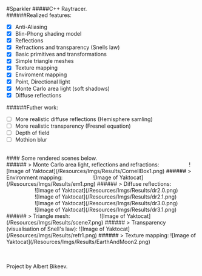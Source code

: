 #Sparkler
#####C++ Raytracer.
<br>
######Realized features:
- [x] Anti-Aliasing
- [x] Blin-Phong shading model
- [x] Reflections
- [x] Refractions and transparency (Snells law)
- [x] Basic primitives and transformations
- [x] Simple triangle meshes
- [x] Texture mapping
- [x] Enviroment mapping
- [x] Point, Directional light
- [x] Monte Carlo area light (soft shadows)
- [x] Diffuse reflections

######Futher work:

- [ ] More realistic diffuse reflections (Hemisphere samling)
- [ ] More realistic transparency (Fresnel equation)
- [ ] Depth of field
- [ ] Mothion blur
 
<br>
#### Some rendered scenes below. 
<br>
###### > Monte Carlo area light, reflections and refractions:
&nbsp;&nbsp;&nbsp;&nbsp;&nbsp;&nbsp;&nbsp;&nbsp;&nbsp;&nbsp;&nbsp;&nbsp;&nbsp;&nbsp;&nbsp;&nbsp;&nbsp;&nbsp;&nbsp;![Image of Yaktocat](/Resources/Imgs/Results/CornellBox1.png)
###### > Environment mapping:
&nbsp;&nbsp;&nbsp;&nbsp;&nbsp;&nbsp;&nbsp;&nbsp;&nbsp;&nbsp;&nbsp;&nbsp;&nbsp;&nbsp;&nbsp;&nbsp;&nbsp;&nbsp;&nbsp;![Image of Yaktocat](/Resources/Imgs/Results/em1.png)
###### > Diffuse reflections:
&nbsp;&nbsp;&nbsp;&nbsp;&nbsp;&nbsp;&nbsp;&nbsp;&nbsp;&nbsp;&nbsp;&nbsp;&nbsp;&nbsp;&nbsp;&nbsp;&nbsp;&nbsp;&nbsp;![Image of Yaktocat](/Resources/Imgs/Results/dr2.0.png) <br>
&nbsp;&nbsp;&nbsp;&nbsp;&nbsp;&nbsp;&nbsp;&nbsp;&nbsp;&nbsp;&nbsp;&nbsp;&nbsp;&nbsp;&nbsp;&nbsp;&nbsp;&nbsp;&nbsp;![Image of Yaktocat](/Resources/Imgs/Results/dr2.1.png) <br>
&nbsp;&nbsp;&nbsp;&nbsp;&nbsp;&nbsp;&nbsp;&nbsp;&nbsp;&nbsp;&nbsp;&nbsp;&nbsp;&nbsp;&nbsp;&nbsp;&nbsp;&nbsp;&nbsp;![Image of Yaktocat](/Resources/Imgs/Results/dr3.0.png) <br>
&nbsp;&nbsp;&nbsp;&nbsp;&nbsp;&nbsp;&nbsp;&nbsp;&nbsp;&nbsp;&nbsp;&nbsp;&nbsp;&nbsp;&nbsp;&nbsp;&nbsp;&nbsp;&nbsp;![Image of Yaktocat](/Resources/Imgs/Results/dr3.1.png)
###### > Triangle mesh:
&nbsp;&nbsp;&nbsp;&nbsp;&nbsp;&nbsp;&nbsp;&nbsp;&nbsp;&nbsp;&nbsp;&nbsp;&nbsp;&nbsp;&nbsp;&nbsp;&nbsp;&nbsp;&nbsp;![Image of Yaktocat](/Resources/Imgs/Results/scene7.png)
###### > Transparency (visualisation of Snell's law):
![Image of Yaktocat](/Resources/Imgs/Results/refr1.png)
###### > Texture mapping:
![Image of Yaktocat](/Resources/Imgs/Results/EarthAndMoon2.png)

<br><br>
Project by Albert Bikeev.
